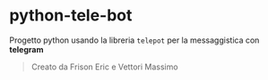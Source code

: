 # python-tele-bot

Progetto python usando la libreria `telepot` per la messaggistica con **telegram**
> Creato da Frison Eric e Vettori Massimo
